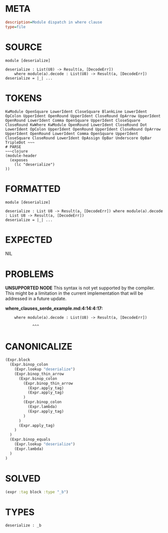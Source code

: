 # META
~~~ini
description=Module dispatch in where clause
type=file
~~~
# SOURCE
~~~roc
module [deserialize]

deserialize : List(U8) -> Result(a, [DecodeErr])
	where module(a).decode : List(U8) -> Result(a, [DecodeErr])
deserialize = |_| ...
~~~
# TOKENS
~~~text
KwModule OpenSquare LowerIdent CloseSquare BlankLine LowerIdent OpColon UpperIdent OpenRound UpperIdent CloseRound OpArrow UpperIdent OpenRound LowerIdent Comma OpenSquare UpperIdent CloseSquare CloseRound KwWhere KwModule OpenRound LowerIdent CloseRound Dot LowerIdent OpColon UpperIdent OpenRound UpperIdent CloseRound OpArrow UpperIdent OpenRound LowerIdent Comma OpenSquare UpperIdent CloseSquare CloseRound LowerIdent OpAssign OpBar Underscore OpBar TripleDot ~~~
# PARSE
~~~clojure
(module-header
  (exposes
    (lc "deserialize")
))
~~~
# FORMATTED
~~~roc
module [deserialize]

deserialize : List U8 -> Result(a, [DecodeErr]) where module(a).decode : List U8 -> Result(a, [DecodeErr])
deserialize = |_| ...
~~~
# EXPECTED
NIL
# PROBLEMS
**UNSUPPORTED NODE**
This syntax is not yet supported by the compiler.
This might be a limitation in the current implementation that will be addressed in a future update.

**where_clauses_serde_example.md:4:14:4:17:**
```roc
	where module(a).decode : List(U8) -> Result(a, [DecodeErr])
```
	            ^^^


# CANONICALIZE
~~~clojure
(Expr.block
  (Expr.binop_colon
    (Expr.lookup "deserialize")
    (Expr.binop_thin_arrow
      (Expr.binop_colon
        (Expr.binop_thin_arrow
          (Expr.apply_tag)
          (Expr.apply_tag)
        )
        (Expr.binop_colon
          (Expr.lambda)
          (Expr.apply_tag)
        )
      )
      (Expr.apply_tag)
    )
  )
  (Expr.binop_equals
    (Expr.lookup "deserialize")
    (Expr.lambda)
  )
)
~~~
# SOLVED
~~~clojure
(expr :tag block :type "_b")
~~~
# TYPES
~~~roc
deserialize : _b
~~~
